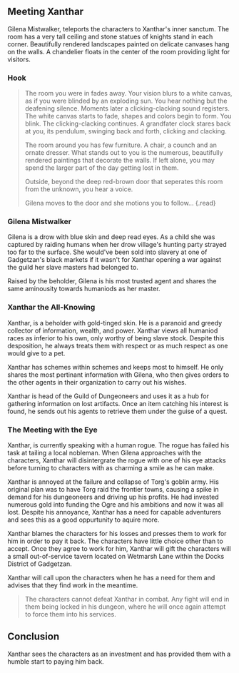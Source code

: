 ## Meeting Xanthar
Gilena Mistwalker, teleports the characters to Xanthar's inner sanctum. The room has a very tall ceiling and stone statues of knights stand in each corner. Beautifully rendered landscapes painted on delicate canvases hang on the walls. A chandelier floats in the center of the room providing light for visitors.

### Hook
>The room you were in fades away. Your vision blurs to a white canvas, as if you were blinded by an exploding sun. You hear nothing but the deafening silence. Moments later a clicking-clacking sound registers. The white canvas starts to fade, shapes and colors begin to form. You blink. The clicking-clacking continues. A grandfater clock stares back at you, its pendulum, swinging back and forth, clicking and clacking.
>
>The room around you has few furniture. A chair, a counch and an ornate dresser. What stands out to you is the numerous, beautifully rendered paintings that decorate the walls. If left alone, you may spend the larger part of the day getting lost in them.
>
>Outside, beyond the deep red-brown door that seperates this room from the unknown, you hear a voice.
>
>Gilena moves to the door and she motions you to follow...
{.read}

### Gilena Mistwalker
Gilena is a drow with blue skin and deep read eyes. As a child she was captured by raiding humans when her drow village's hunting party strayed too far to the surface. She would've been sold into slavery at one of Gadgetzan's black markets if it wasn't for Xanthar opening a war against the guild her slave masters had belonged to.

Raised by the beholder, Gilena is his most trusted agent and shares the same aminousity towards humaniods as her master.

### Xanthar the All-Knowing
Xanthar, is a beholder with gold-tinged skin. He is a paranoid and greedy collector of information, wealth, and power. Xanthar views all humaniod races as inferior to his own, only worthy of being slave stock. Despite this desposition, he always treats them with respect or as much respect as one would give to a pet.

Xanthar has schemes within schemes and keeps most to himself. He only shares the most pertinant information with Gilena, who then gives orders to the other agents in their organization to carry out his wishes.

Xanthar is head of the Guild of Dungeoneers and uses it as a hub for gathering information on lost artifacts. Once an item catching his interest is found, he sends out his agents to retrieve them under the guise of a quest.

### The Meeting with the Eye
Xanthar, is currently speaking with a human rogue. The rogue has failed his task at tailing a local nobleman. When Gilena approaches with the characters, Xanthar will disintergrate the rogue with one of his eye attacks before turning to characters with as charming a smile as he can make.

Xanthar is annoyed at the failure and collapse of Torg's goblin army. His original plan was to have Torg raid the frontier towns, causing a spike in demand for his dungeoneers and driving up his profits. He had invested numerous gold into funding the Ogre and his ambitions and now it was all lost. Despite his annoyance, Xanthar has a need for capable adventurers and sees this as a good oppurtunity to aquire more.

Xanthar blames the characters for his losses and presses them to work for him in order to pay it back. The characters have little choice other than to accept. Once they agree to work for him, Xanthar will gift the characters will a small out-of-service tavern located on Wetmarsh Lane within the Docks District of Gadgetzan.

Xanthar will call upon the characters when he has a need for them and advises that they find work in the meantime.

>The characters cannot defeat Xanthar in combat. Any fight will end in them being locked in his dungeon, where he will once again attempt to force them into his services.

## Conclusion
Xanthar sees the characters as an investment and has provided them with a humble start to paying him back.